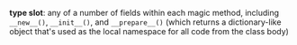 **type slot**: any of a number of fields within each magic method, including `__new__()`, `__init__()`, and `__prepare__()` (which returns a dictionary-like object that's used as the local namespace for all code from the class body)

